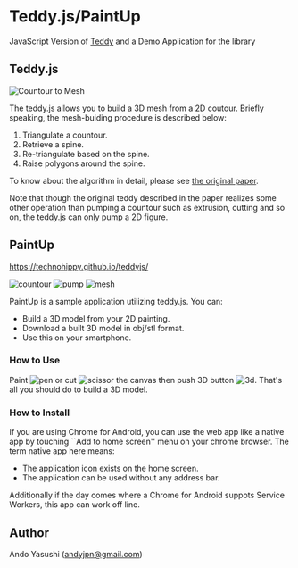 # Teddy.js/PaintUp

JavaScript Version of [Teddy](http://www-ui.is.s.u-tokyo.ac.jp/~takeo/teddy/teddy.htm) and a Demo Application for the library

## Teddy.js

![Countour to Mesh](http://drive.google.com/uc?export=view&id=0B2NukcLXuVBPallzc2F4bGdOX2s)

The teddy.js allows you to build a 3D mesh from a 2D coutour. Briefly speaking, the mesh-buiding procedure is described below:

1. Triangulate a countour.
2. Retrieve a spine.
3. Re-triangulate based on the spine.
4. Raise polygons around the spine.

To know about the algorithm in detail, please see [the original paper](http://www-ui.is.s.u-tokyo.ac.jp/~takeo/papers/siggraph99.pdf). 

Note that though the original teddy described in the paper realizes some other operation than pumping a countour such as extrusion, cutting and so on, the teddy.js can only pump a 2D figure.

## PaintUp

https://technohippy.github.io/teddyjs/

![countour](http://drive.google.com/uc?export=view&id=0B2NukcLXuVBPanhUUDN6UFNqbUE)
![pump](http://drive.google.com/uc?export=view&id=0B2NukcLXuVBPU0wyUTB1cnBYTXc)
![mesh](http://drive.google.com/uc?export=view&id=0B2NukcLXuVBPc0w1QUg4OVRzb00)

PaintUp is a sample application utilizing teddy.js. You can:

- Build a 3D model from your 2D painting.
- Download a built 3D model in obj/stl format.
- Use this on your smartphone.

### How to Use

Paint ![pen](http://drive.google.com/uc?export=view&id=0B2NukcLXuVBPdGhQTTNrY1Bydmc) or cut ![scissor](http://drive.google.com/uc?export=view&id=0B2NukcLXuVBPc0dmcEVfVmtwY00) the canvas then push 3D button ![3d](http://drive.google.com/uc?export=view&id=0B2NukcLXuVBPRGR4ZHZJT0txWlU). That's all you should do to build a 3D model.

### How to Install

If you are using Chrome for Android, you can use the web app like a native app by touching ``Add to home screen'' menu on your chrome browser. The term native app here means:

- The application icon exists on the home screen.
- The application can be used without any address bar.

Additionally if the day comes where a Chrome for Android suppots Service Workers, this app can work off line.

## Author

Ando Yasushi (andyjpn@gmail.com)
